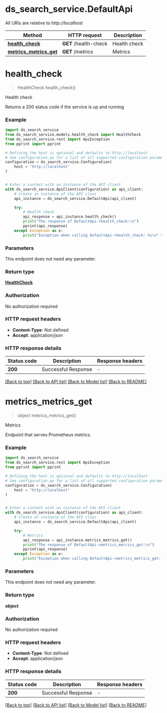 # ds_search_service.DefaultApi

All URIs are relative to *http://localhost*

Method | HTTP request | Description
------------- | ------------- | -------------
[**health_check**](DefaultApi.md#health_check) | **GET** /health-check | Health check
[**metrics_metrics_get**](DefaultApi.md#metrics_metrics_get) | **GET** /metrics | Metrics


# **health_check**
> HealthCheck health_check()

Health check

Returns a 200 status code if the service is up and running

### Example


```python
import ds_search_service
from ds_search_service.models.health_check import HealthCheck
from ds_search_service.rest import ApiException
from pprint import pprint

# Defining the host is optional and defaults to http://localhost
# See configuration.py for a list of all supported configuration parameters.
configuration = ds_search_service.Configuration(
    host = "http://localhost"
)


# Enter a context with an instance of the API client
with ds_search_service.ApiClient(configuration) as api_client:
    # Create an instance of the API class
    api_instance = ds_search_service.DefaultApi(api_client)

    try:
        # Health check
        api_response = api_instance.health_check()
        print("The response of DefaultApi->health_check:\n")
        pprint(api_response)
    except Exception as e:
        print("Exception when calling DefaultApi->health_check: %s\n" % e)
```



### Parameters

This endpoint does not need any parameter.

### Return type

[**HealthCheck**](HealthCheck.md)

### Authorization

No authorization required

### HTTP request headers

 - **Content-Type**: Not defined
 - **Accept**: application/json

### HTTP response details

| Status code | Description | Response headers |
|-------------|-------------|------------------|
**200** | Successful Response |  -  |

[[Back to top]](#) [[Back to API list]](../README.md#documentation-for-api-endpoints) [[Back to Model list]](../README.md#documentation-for-models) [[Back to README]](../README.md)

# **metrics_metrics_get**
> object metrics_metrics_get()

Metrics

Endpoint that serves Prometheus metrics.

### Example


```python
import ds_search_service
from ds_search_service.rest import ApiException
from pprint import pprint

# Defining the host is optional and defaults to http://localhost
# See configuration.py for a list of all supported configuration parameters.
configuration = ds_search_service.Configuration(
    host = "http://localhost"
)


# Enter a context with an instance of the API client
with ds_search_service.ApiClient(configuration) as api_client:
    # Create an instance of the API class
    api_instance = ds_search_service.DefaultApi(api_client)

    try:
        # Metrics
        api_response = api_instance.metrics_metrics_get()
        print("The response of DefaultApi->metrics_metrics_get:\n")
        pprint(api_response)
    except Exception as e:
        print("Exception when calling DefaultApi->metrics_metrics_get: %s\n" % e)
```



### Parameters

This endpoint does not need any parameter.

### Return type

**object**

### Authorization

No authorization required

### HTTP request headers

 - **Content-Type**: Not defined
 - **Accept**: application/json

### HTTP response details

| Status code | Description | Response headers |
|-------------|-------------|------------------|
**200** | Successful Response |  -  |

[[Back to top]](#) [[Back to API list]](../README.md#documentation-for-api-endpoints) [[Back to Model list]](../README.md#documentation-for-models) [[Back to README]](../README.md)

